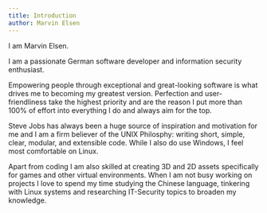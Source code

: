 ```yaml
---
title: Introduction
author: Marvin Elsen
---
```


I am Marvin Elsen.

I am a passionate German software developer and information security enthusiast.

Empowering people through exceptional and great-looking software is what drives me to becoming my greatest version. Perfection and user-friendliness take the highest priority and are the reason I put more than 100% of effort into everything I do and always aim for the top.

Steve Jobs has always been a huge source of inspiration and motivation for me and I am a firm believer of the UNIX Philosphy: writing short, simple, clear, modular, and extensible code. While I also do use Windows, I feel most comfortable on Linux.

Apart from coding I am also skilled at creating 3D and 2D assets specifically for games and other virtual environments. When I am not busy working on projects I love to spend my time studying the Chinese language, tinkering with Linux systems and researching IT-Security topics to broaden my knowledge.
